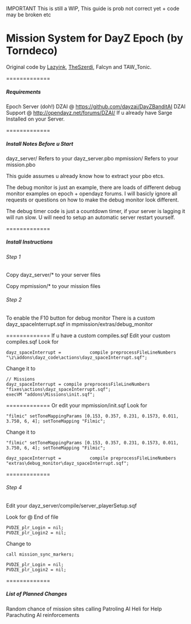 IMPORTANT 
This is still a WIP,
This guide is prob not correct yet + code may be broken etc




Mission System for DayZ Epoch (by Torndeco)
=============
Original code by <a href="https://github.com/lazyink/DayZ-Missions">Lazyink</a>, <a href="https://github.com/theszerdi">TheSzerdi</a>, Falcyn and TAW_Tonic.


=============
<h5>Requirements </h5>

Epoch Server (doh!)
DZAI @ https://github.com/dayzai/DayZBanditAI
DZAI Support @ http://opendayz.net/forums/DZAI/
If u already have Sarge Installed on your Server.


=============
<h5>Install Notes Before u Start</h5>
dayz_server/   Refers to your dayz_server.pbo
mpmission/     Refers to your mission.pbo

This guide assumes u already know how to extract your pbo etcs.

The debug monitor is just an example, there are loads of different debug monitor examples on epoch + opendayz forums.
I will basicly ignore all requests or questions on how to make the debug monitor look different.

The debug timer code is just a countdown timer, if your server is lagging it will run slow.
U will need to setup an automatic server restart yourself.


=============
<h5>Install Instructions </h5>


<h6>Step 1</h6>
Copy dayz_server/*  to your server files

Copy mpmission/* to your mission files


<h6>Step 2</h6>
To enable the F10 button for debug monitor
There is a custom dayz_spaceInterrupt.sqf in mpmission/extras/debug_monitor

=============
If u have a custom compiles.sqf
Edit your custom compiles.sqf
Look for 
```
dayz_spaceInterrupt =			compile preprocessFileLineNumbers "\z\addons\dayz_code\actions\dayz_spaceInterrupt.sqf";
```

Change it to

```
// Missions
dayz_spaceInterrupt = compile preprocessFileLineNumbers "fixes\actions\dayz_spaceInterrupt.sqf";
execVM "addons\Missions\init.sqf";
```
=============
Or edit your mpmission/init.sqf
Look for

```
"filmic" setToneMappingParams [0.153, 0.357, 0.231, 0.1573, 0.011, 3.750, 6, 4]; setToneMapping "Filmic";
```

Change it to

```
"filmic" setToneMappingParams [0.153, 0.357, 0.231, 0.1573, 0.011, 3.750, 6, 4]; setToneMapping "Filmic";

dayz_spaceInterrupt =			compile preprocessFileLineNumbers "extras\debug_monitor\dayz_spaceInterrupt.sqf";
```
=============
<h6>Step 4</h6>
Edit your dayz_server/compile/server_playerSetup.sqf

Look for @ End of file

```
PVDZE_plr_Login = nil;
PVDZE_plr_Login2 = nil;
```

Change to 
```
call mission_sync_markers;

PVDZE_plr_Login = nil;
PVDZE_plr_Login2 = nil;
```

=============
<h5>List of Planned Changes</h5>
Random chance of mission sites calling Patroling AI Heli for Help
Parachuting AI reinforcements
